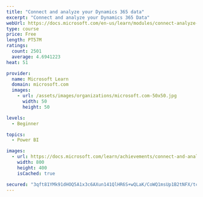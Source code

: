 ```yaml
---
title: "Connect and analyze your Dynamics 365 data​"
excerpt: "Connect and analyze your Dynamics 365 Data​"
webUrl: https://docs.microsoft.com/en-us/learn/modules/connect-analyze-dynamics-365-data/
type: course
price: Free
length: PT57M
ratings:
  count: 2501
  average: 4.6941223
heat: 51

provider:
  name: Microsoft Learn
  domain: microsoft.com
  images:
    - url: /assets/images/organizations/microsoft.com-50x50.jpg
      width: 50
      height: 50

levels:
  - Beginner

topics:
  - Power BI

images:
  - url: https://docs.microsoft.com/learn/achievements/connect-and-analyze-your-microsoft-dynamics-365-data-social.png
    width: 800
    height: 400
    isCached: true

secured: "3qft81YMk91dHOQ5A1x3c6AXun141QlHR6S+wQLaK/CoWQ1msUp1B2tNFX/tcILEmSHjQiwIslz4eXBzmiyZbHlp4I6Q+qwnUxbiOx0uWTmImVQ85CaeGcGL2av4rkDJ82CuUhp83pjaZ/KPyYtbze3o3jwaNOCaD43Pw+ZHi+7ZiFrCzM3tpTjyraspKnFvCcmUBa9gWQ2w0n2T3O/yjWsxTrnEpSCGXOS3sgKyVViXyxi4xAMoZ+XytLIP3T19f9ewNf/X19S7aZWhs2B0DIbpMAlPrEqM2mRmJMR0eKE/4fbh46P2V5K1mFTP+4l0HbIejYg10h+KR7gFoNezHJwtfPdAbh0zh93wl1r+iJ51Byr13g8dexiQfuOBYsqZeAnHnj44JjRyZi26MtajYPEQSE9aPyok9r6MEEyjG+w=;DOP9KbmbAFp3QfYji0xUqw=="
---
```


